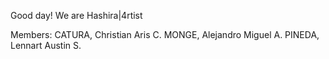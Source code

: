 Good day! We are Hashira|4rtist

Members:
CATURA, Christian Aris C.
MONGE, Alejandro Miguel A.
PINEDA, Lennart Austin S.
